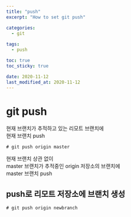 ```yaml
---
title: "push"
excerpt: "How to set git push"

categories:
  - git
 
tags:
  - push

toc: true
toc_sticky: true

date: 2020-11-12
last_modified_at: 2020-11-12
---
```

# git push

현재 브랜치가 추적하고 있는 리모트 브랜치에  
현재 브랜치 push

```
# git push origin master
```
현재 브랜치 상관 없이  
master 브랜치가 추적중인 origin 저장소의 브랜치에  
master 브랜치 push


## push로 리모트 저장소에 브랜치 생성
```
# git push origin newbranch
```



